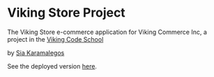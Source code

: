 # Viking Store Project

The Viking Store e-commerce application for Viking Commerce Inc, a project in the [Viking Code School](http://vikingcodeschool.com)

by [Sia Karamalegos](https://github.com/siakaramalegos)

See the deployed version [here](https://sleepy-scrubland-9257.herokuapp.com/).
